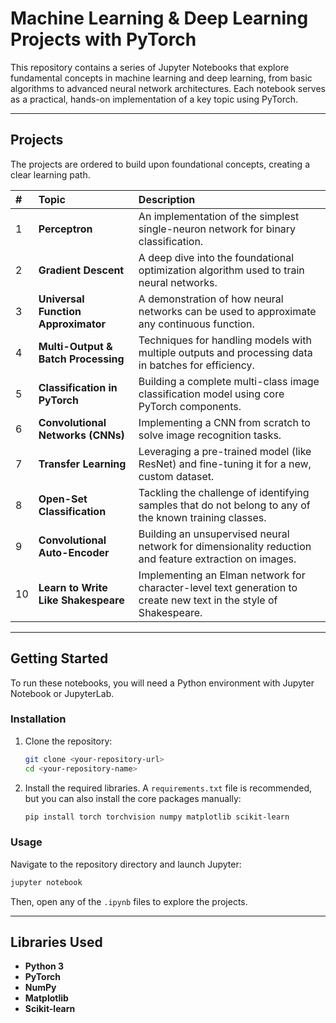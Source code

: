 # Machine Learning & Deep Learning Projects with PyTorch

This repository contains a series of Jupyter Notebooks that explore fundamental concepts in machine learning and deep learning, from basic algorithms to advanced neural network architectures. Each notebook serves as a practical, hands-on implementation of a key topic using PyTorch.

***
## Projects

The projects are ordered to build upon foundational concepts, creating a clear learning path.

| # | Topic | Description |
| :--- | :--- | :--- |
| 1 | **Perceptron** | An implementation of the simplest single-neuron network for binary classification. |
| 2 | **Gradient Descent** | A deep dive into the foundational optimization algorithm used to train neural networks. |
| 3 | **Universal Function Approximator** | A demonstration of how neural networks can be used to approximate any continuous function. |
| 4 | **Multi-Output & Batch Processing** | Techniques for handling models with multiple outputs and processing data in batches for efficiency. |
| 5 | **Classification in PyTorch** | Building a complete multi-class image classification model using core PyTorch components. |
| 6 | **Convolutional Networks (CNNs)** | Implementing a CNN from scratch to solve image recognition tasks. |
| 7 | **Transfer Learning** | Leveraging a pre-trained model (like ResNet) and fine-tuning it for a new, custom dataset. |
| 8 | **Open-Set Classification** | Tackling the challenge of identifying samples that do not belong to any of the known training classes. |
| 9 | **Convolutional Auto-Encoder** | Building an unsupervised neural network for dimensionality reduction and feature extraction on images. |
| 10 | **Learn to Write Like Shakespeare** | Implementing an Elman network for character-level text generation to create new text in the style of Shakespeare. |

***
## Getting Started

To run these notebooks, you will need a Python environment with Jupyter Notebook or JupyterLab.

### Installation

1.  Clone the repository:
    ```bash
    git clone <your-repository-url>
    cd <your-repository-name>
    ```
2.  Install the required libraries. A `requirements.txt` file is recommended, but you can also install the core packages manually:
    ```bash
    pip install torch torchvision numpy matplotlib scikit-learn
    ```

### Usage
Navigate to the repository directory and launch Jupyter:
```bash
jupyter notebook
```

Then, open any of the `.ipynb` files to explore the projects.

***
## Libraries Used
* **Python 3**
* **PyTorch**
* **NumPy**
* **Matplotlib**
* **Scikit-learn**